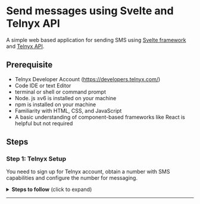 # Send messages using Svelte and Telnyx API
A simple web based application for sending SMS using [Svelte framework](https://svelte.dev/) and [Telnyx API](https://telnyx.com).

## Prerequisite
 
 * Telnyx Developer Account (https://developers.telnyx.com/)
 * Code IDE or text Editor
 * terminal or shell or command prompt
 * Node. js ≥v6 is installed on your machine
 * npm is installed on your machine
 * Familiarity with HTML, CSS, and JavaScript
 * A basic understanding of component-based frameworks like React is helpful but not required

  ## Steps

 ### Step 1: Telnyx Setup
 You need to sign up for Telnyx account, obtain a number with SMS capabilities and configure the number for messaging.
 <details>
<summary><strong>Steps to follow</strong> (click to expand)</summary><p>

 1. Sign up for Telnyx account
    > Set up a developer account with Telnyx from https://telnyx.com/sign-up.

 2. Obtain a number with SMS capabilities for auto-responder app
    > After creating an account and signing in, you need to [acquire a number](https://portal.telnyx.com/#/app/numbers/search-numbers) for the application. Search for a number by selecting your preferred 'Region' or 'Area Code'.
    
    > Make sure that the number supports SMS feature(Very Important!) as it will be used by our application.
 
 3. Create a messaging profile
    > Next create a [messaging profile](https://portal.telnyx.com/#/app/messaging) by clicking on "Add new profile" and provide a suitable profile name to it(you do not need to provide any other detail for now).

 4. Configure the number for messaging
    > Go to the [numbers](https://portal.telnyx.com/#/app/numbers/my-numbers) page, look for the number you created and set the number's `Messaging Profile` to the profile you created in the previous step. 
    
    <details>
    <summary>What if the Telnyx number is an international number for a User</summary>
    <br>    
    
    > If you want to send the message to a Telnyx number which is not in the country where you are, then you need to click on the 'Routing' option.
     <img src='./img/routing_click_red.png' width="800"/>
    
    > After clicking on 'Routing', a dialog box will open. In there, select the traffic type as "P2P" to allow International Inbound and Outbound SMS deliverability. And do not forget to save the changes!  

     <img src='./img/routing_selected.png' width="800"/> 
    </details>
    
 5. Acquire Telnyx API key
    > Go to the [API Keys](https://portal.telnyx.com/#/app/api-keys) page and copy the API Key for the future steps. Incase there is no API Key, then create one.

</p></details>

___




